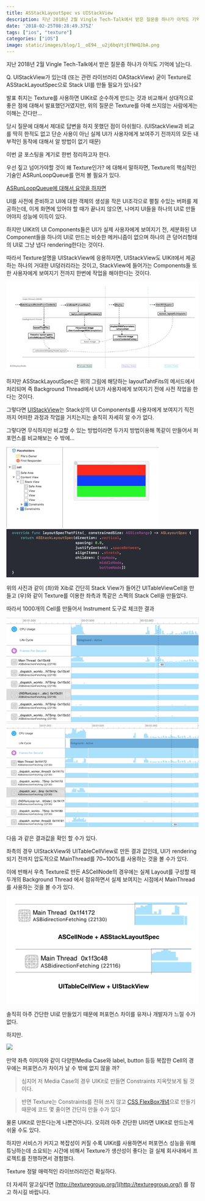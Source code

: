 ```yaml
---
title: ASStackLayoutSpec vs UIStackView
description: 지난 2018년 2월 Vingle Tech-Talk에서 받은 질문중 하나가 아직도 기억에 남는다.
date: '2018-02-25T08:28:49.375Z'
tags: ["ios", "texture"]
categories: ["iOS"]
image: static/images/blog/1__oE94__u2j6bqVtjEfNHQJbA.png
---
```


지난 2018년 2월 Vingle Tech-Talk에서 받은 질문중 하나가 아직도 기억에 남는다.

Q. UIStackView가 있는데 (또는 관련 라이브러리 OAStackView) 굳이 Texture로 ASStackLayoutSpec으로 Stack UI를 만들 필요가 있나요?

발표 취지는 Texture를 사용하면 UIKit로 순수하게 만드는 것과 비교해서 상대적으로 좋은 점에 대해서 발표했던거였지만, 위의 질문은 Texture를 아예 쓰지않는 사람에게는 이해는 간다만…

당시 질문에 대해서 제대로 답변을 하지 못했던 점이 아쉬웠다. (UIStackView과 비교를 딱히 한적도 없고 단순 사용이 아닌 실제 UI가 사용자에게 보여주기 전까지의 모든 내부적인 동작에 대해서 알 방법이 없기 때문)

이번 글 포스팅을 계기로 한번 정리하고자 한다.

우선 짚고 넘어가야할 것이 왜 Texture인가? 에 대해서 말하자면, Texture의 핵심적인 기술인 ASRunLoopQueue를 먼저 볼 필요가 있다.

[ASRunLoopQueue에 대해서 요약을 하자면](http://texturegroup.org/docs/asrunloopqueue.html)

UI를 사전에 준비하고 UI에 대한 객체의 생성을 작은 UI조각으로 펼칠 수있는 버퍼를 제공하는데, 이게 화면에 있어야 할 때가 끝나지 않으면, 나머지 UI들을 하나의 UI로 만들어야지 성능에 이득이 있다.

하지만 UIKit의 UI Components들은 UI가 실제 사용자에게 보여지기 전, 세분화된 UI Component들을 하나의 UI로 만드는 비슷한 메커니즘이 없으며 하나의 큰 덩어리형태의 UI로 그냥 냅다 rendering한다는 것이다.

따라서 Texture설명을 UIStackView에 응용하자면, UIStackView도 UIKit에서 제공하는 하나의 거대한 UI덩러리라는 것이고, StackView에 들어가는 Components들 또한 사용자에게 보여지기 전까지 한번에 작업을 해야한다는 것이다.

![](/images/blog/1__oE94__u2j6bqVtjEfNHQJbA.png)

하지만 ASStackLayoutSpec은 위의 그림에 해당하는 layoutTahtFits의 메서드에서 처리되며 즉 Background Thread에서 UI가 사용자에게 보여지기 전에 사전 작업을 한다는 것이다.

그렇다면 [UIStackView](https://github.com/GeekTree0101/iOS-Runtime-Headers/blob/master/Frameworks/UIKit.framework/UIStackView.h)는 Stack상의 UI Components를 사용자에게 보여지기 직전까지 어떠한 과정과 작업을 거치는지는 솔직히 자세히 알 수가 없다.

그렇다면 무식하지만 비교할 수 있는 방법이라면 두가지 방법이용해 똑같이 만들어서 퍼포먼스를 비교해보는 수 밖에…

![](/images/blog/1__zxjRr2w2rxKBIop__5__jLrQ.png)
![](/images/blog/1__PYhAgQw4E5fKlnrVVC5ucw.png)

위의 사진과 같이 (좌)와 Xib로 간단히 Stack View가 들어간 UITableViewCell을 만들고 (우)와 같이 Texture를 이용한 좌측과 똑같은 스펙의 Stack Cell을 만들었다.

따라서 1000개의 Cell를 만들어서 Instrument 도구로 체크한 결과

![](/images/blog/1__60RHuJRCoFuqq__MW826qsQ.png)
![](/images/blog/1__U7dtBcSaAD__ez__QH5kg0ZA.png)

다음 과 같은 결과값을 확인 할 수가 있다.

좌측의 경우 UIStackView와 UITableCellView로 만든 결과 값인데, UI가 rendering되기 전까지 압도적으로 MainThread를 70~100%를 사용하는 것을 볼 수가 있다.

이에 반해서 우측 Texture로 만든 ASCellNode의 경우에는 실제 Layout를 구성할 때 두개의 Background Thread 에서 점유하면서 실제 보여지는 시점에서 MainThread를 사용하는 것을 볼 수가 있다.

![](/images/blog/1__IaqyY192woD8ohWtqX__wvQ.png)

솔직히 아주 간단한 UI로 만들었기 때문에 퍼포먼스 차이를 유저나 개발자가 느낄 수가 없다.

하지만.

![](/images/blog/1__Czub7tn3UZhl__wx7XYMqJA.png)

만약 좌측 이미자와 같이 다양한Media Case와 label, button 등등 복잡한 Cell의 경우에는 퍼포먼스가 차이가 날 수 밖에 없지 않을 까?

> 심지어 저 Media Case의 경우 UIKit로 만들면 Constraints 지옥맛보게 될 것이다.

> 반면 Texture는 Constraints를 전혀 쓰지 않고 [CSS FlexBox개념](https://code.facebook.com/posts/1751945575131606/yoga-a-cross-platform-layout-engine/)으로 만들기 때문에 코드 몇 줄이면 간단히 만들 수가 있다

물론 UIKit로 만든다는게 나쁜건아니다. 오히려 아주 간단한 UI라면 UIKit로 만드는게 쉬울 수도 있다.

하지만 서비스가 커지고 복잡성이 커질 수록 UIKit를 사용하면서 퍼포먼스 성능을 위해 튜닝하는데 소요되는 시간에 비해서 Texture가 생산성이 좋다는 걸 실제 회사내에서 프로젝트를 진행하면서 경험했다.

Texture 정말 매력적인 라이브러리인건 확실하다.

더 자세히 알고싶다면 [http://texturegroup.org/](http://texturegroup.org/) 를 참고 하시길 바랍니다.